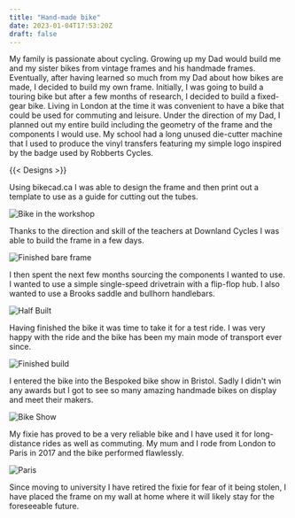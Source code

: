 ```yaml
---
title: "Hand-made bike" 
date: 2023-01-04T17:53:20Z
draft: false
---
```


My family is passionate about cycling. Growing up my Dad would build me and my sister bikes from vintage frames and his handmade frames. Eventually, after having learned so much from my Dad about how bikes are made, I decided to build my own frame.
Initially, I was going to build a touring bike but after a few months of research, I decided to build a fixed-gear bike. Living in London at the time it was convenient to have a bike that could be used for commuting and leisure. Under the direction of my Dad, I planned out my entire build including the geometry of the frame and the components I would use. My school had a long unused die-cutter machine that I used to produce the vinyl transfers featuring my simple logo inspired by the badge used by Robberts Cycles.

{{< Designs >}}

Using bikecad.ca I was able to design the frame and then print out a template to use as a guide for cutting out the tubes.

![Bike in the workshop](/Bike/workshopBike.JPG)

Thanks to the direction and skill of the teachers at Downland Cycles I was able to build the frame in a few days.

![Finished bare frame](/Bike/bareFrame.JPG)

I then spent the next few months sourcing the components I wanted to use. I wanted to use a simple single-speed drivetrain with a flip-flop hub. I also wanted to use a Brooks saddle and bullhorn handlebars.

![Half Built](/Bike/partBuild.JPG)

Having finished the bike it was time to take it for a test ride. I was very happy with the ride and the bike has been my main mode of transport ever since.

![Finished build](/Bike/completeBike.JPG)

I entered the bike into the Bespoked bike show in Bristol. Sadly I didn't win any awards but I got to see so many amazing handmade bikes on display and meet their makers.

![Bike Show](/Bike/bikeShow.JPG)

My fixie has proved to be a very reliable bike and I have used it for long-distance rides as well as commuting. My mum and I rode from London to Paris in 2017 and the bike performed flawlessly.

![Paris](/Bike/paris.JPG)

Since moving to university I have retired the fixie for fear of it being stolen, I have placed the frame on my wall at home where it will likely stay for the foreseeable future.
